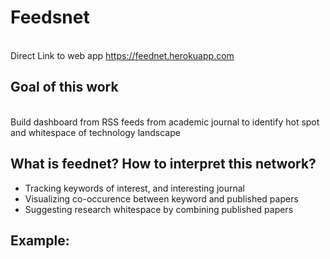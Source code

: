 # Feedsnet
<br> Direct Link to web app https://feednet.herokuapp.com
## Goal of this work
<br> Build dashboard from RSS feeds from academic journal to identify hot spot and whitespace of technology landscape
## What is feednet? How to interpret this network?
* Tracking keywords of interest, and interesting journal
* Visualizing co-occurence between keyword and published papers
* Suggesting research whitespace by combining published papers

## Example:
